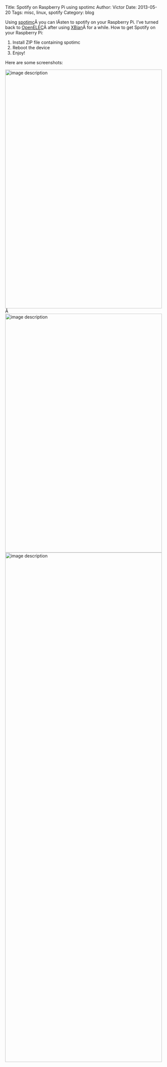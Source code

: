 Title: Spotify on Raspberry Pi using spotimc
Author: Victor
Date: 2013-05-20
Tags: misc, linux, spotify
Category: blog

Using [spotimc][1]Â you can lÃ­sten to spotify on your Raspberry Pi. I&#8217;ve turned back to [OpenELEC][2]Â after using [XBian][3]Â for a while. How to get Spotify on your Raspberry Pi:

1.  Install ZIP file containing spotimc
2.  Reboot the device
3.  Enjoy!

Here are some screenshots:<!--more-->

  
[<img alt="image description" src="http://static.dornea.nu/img/2013/56b5d6b7979d4d976068c742c6d7dace.jpg" width="100%" height="768" />][4]Â [<img alt="image description" src="http://static.dornea.nu/img/2013/390ea34893b9882a6ae5abe29d60991e.jpg" width="100%" height="768" />][5][<img alt="image description" src="http://static.dornea.nu/img/2013/13a61e74b9bc1f5632e46800f2d11121.png" width="100%" height="1638" />][6]

 [1]: https://www.google.de/url?sa=t&rct=j&q=&esrc=s&source=web&cd=1&cad=rja&ved=0CDEQFjAA&url=https%3A%2F%2Fgithub.com%2Fmazkolain%2Fspotimc&ei=F3GaUav3OYbOswbC-IGQBg&usg=AFQjCNFn3oCp2pl5fxYgNcm76M4QGJZR7Q&sig2=AbDrfXWzrfLUeIKKZUsE2A&bvm=bv.46751780,d.Yms
 [2]: http://openelec.tv/
 [3]: http://xbian.org
 [4]: http://static.dornea.nu/img/2013/56b5d6b7979d4d976068c742c6d7dace.jpg
 [5]: http://static.dornea.nu/img/2013/390ea34893b9882a6ae5abe29d60991e.jpg
 [6]: http://static.dornea.nu/img/2013/13a61e74b9bc1f5632e46800f2d11121.png
